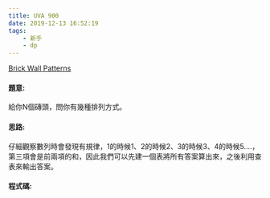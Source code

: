 ```yaml
---
title: UVA 900
date: 2019-12-13 16:52:19
tags:
    - 新手
    - dp
---
```

[Brick Wall Patterns](https://onlinejudge.org/external/9/900.pdf)


#### 題意:
給你N個磚頭，問你有幾種排列方式。
<!-- more -->
#### 思路:
仔細觀察數列時會發現有規律，1的時候1、2的時候2、3的時候3、4的時候5....，第三項會是前兩項的和，因此我們可以先建一個表將所有答案算出來，之後利用查表來輸出答案。

#### 程式碼:
<script src="https://gist.github.com/Daviswww/d3dd936f31d55be2205f5f8be4576bff.js"></script>